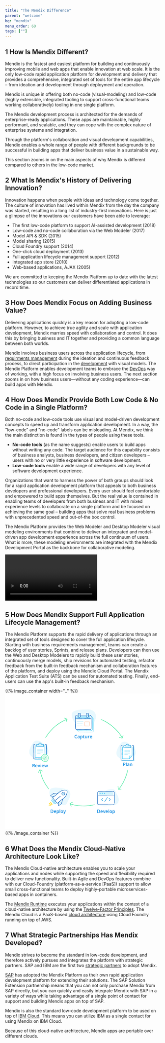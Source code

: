 ```yaml
---
title: "The Mendix Difference"
parent: "welcome"
bg: "mendix"
menu_order: 60
tags: [""]
---
```


## 1 How Is Mendix Different?

Mendix is the fastest and easiest platform for building and continuously improving mobile and web apps that enable innovation at web scale. It is the only low-code rapid application platform for development and delivery that provides a comprehensive, integrated set of tools for the entire app lifecycle – from ideation and development through deployment and operation.

Mendix is unique in offering both no-code (visual-modeling) and low-code (highly extensible, integrated tooling to support cross-functional teams working collaboratively) tooling in one single platform.

The Mendix development process is architected for the demands of enterprise-ready applications. These apps are maintainable, highly performant, and scalable, and they can cope with the complex nature of enterprise systems and integration.

Through the platform's collaboration and visual development capabilities, Mendix enables a whole range of people with different backgrounds to be successful in building apps that deliver business value in a sustainable way.

This section zooms in on the main aspects of why Mendix is different compared to others in the low-code market.

## 2 What Is Mendix's History of Delivering Innovation?

Innovation happens when people with ideas and technology come together. The culture of innovation has lived within Mendix from the day the company was started, resulting in a long list of industry-first innovations. Here is just a glimpse of the innovations our customers have been able to leverage: 

* The first low-code platform to support AI-assisted development (2018)
* Low-code and no-code collaboration via the Web Modeler (2017)
* Model API & SDK (2015)
* Model sharing (2015)
* Cloud Foundry support (2014)
* One-click cloud deployment (2013)
* Full application lifecycle management support (2012)
* Integrated app store (2010)
* Web-based applications, AJAX (2005)

We are committed to keeping the Mendix Platform up to date with the latest technologies so our customers can deliver differentiated applications in record time.

## 3 How Does Mendix Focus on Adding Business Value?

Delivering applications quickly is a key reason for adopting a low-code platform. However, to achieve true agility and scale with application development, Mendix marries speed with collaboration and control. It does this by bringing business and IT together and providing a common language between both worlds.

Mendix involves business users across the application lifecycle, from [requirments management](app-lifecycle/requirements-overview) during the ideation and continuous feedback process, to direct participation in the [development](app-lifecycle/developing-in-mendix) with visual models. The Mendix Platform enables development teams to embrace the [DevOps](app-lifecycle/devops-overview) way of working, with a high focus on involving business users. The next section zooms in on how business users—without any coding experience—can build apps with Mendix.

## 4 How Does Mendix Provide Both Low Code & No Code in a Single Platform?

Both no-code and low-code tools use visual and model-driven development concepts to speed up and transform application development. In a way, the "low-code" and "no-code" labels can be misleading. At Mendix, we think the main distinction is found in the types of people using these tools.

* **No-code tools** (as the name suggests) enable users to build apps without writing any code. The target audience for this capability consists of business analysts, business developers, and citizen developers – users with no or very little experience in software development. 
* **Low-code tools** enable a wide range of developers with any level of software development experience.

Organizations that want to harness the power of both groups should look for a rapid application development platform that appeals to both business developers and professional developers. Every user should feel comfortable and empowered to build apps themselves. But the real value is contained in enabling teams of developers from both business and IT with mixed experience levels to collaborate on a single platform and be focused on achieving the same goal – building apps that solve real business problems with unprecedented speed and out-of-the box control.

The Mendix Platform provides the Web Modeler and Desktop Modeler visual modeling environments that combine to deliver an integrated and model-driven app development experience across the full continuum of users. What is more, these modeling environments are integrated with the Mendix Development Portal as the backbone for collaborative modeling.

<video controls src="attachments/Bring-Business-Knowledge-Into-the-App-Development-Process.mp4">VIDEO</video>

## 5 How Does Mendix Support Full Application Lifecycle Management?

The Mendix Platform supports the rapid delivery of applications through an integrated set of tools designed to cover the full application lifecycle. Starting with business requirements management, teams can create a backlog of user stories, Sprints, and release plans. Developers can then use the Web and Desktop Modelers to rapidly build these user stories, continuously merge models, ship revisions for automated testing, refactor feedback from the built-in feedback mechanism and collaboration features of the platform, and deploy using the Mendix Cloud Portal. The Mendix Application Test Suite (ATS) can be used for automated testing. Finally, end-users can use the app's built-in feedback mechanism.

{{% image_container width="_" %}}
![](attachments/cycle-1.png)
{{% /image_container %}}

## 6  What Does the Mendix Cloud-Native Architecture Look Like?

The Mendix Cloud-native architecture enables you to scale your applications and nodes while supporting the speed and flexibility required to deliver new functionality. Built-in Agile and DevOps features combine with our Cloud-Foundry (platform-as-a-service [PaaS]) support to allow small cross-functional teams to deploy highly-portable microservices-based apps in containers.

The [Mendix Runtime](enterprise-capabilities/architecture-runtime) executes your applications within the context of a cloud-native architecture by using the [Twelve-Factor Principles](enterprise-capabilities/architecture-12-factor). The Mendix Cloud is a PaaS-based [cloud architecture](app-capabilities/mendix-cloud-overview#2-what-does-the-mendix-cloud-architecture-look-like) using Cloud Foundry running on top of AWS.

## 7 What Strategic Partnerships Has Mendix Developed?

Mendix strives to become the standard in low-code development, and therefore actively pursues and integrates the platform with strategic partners. SAP and IBM are the first two [strategic partners](strategic-partners) to adopt Mendix.

[SAP](strategic-partners/sap) has adopted the Mendix Platform as their own rapid application development platform for extending their solutions. The SAP Solution Extension partnership means that you can not only purchase Mendix from SAP directly, but you can quickly and easily integrate Mendix with SAP in a variety of ways while taking advantage of a single point of contact for support and building Mendix apps on top of SAP.

Mendix is also the standard low-code development platform to be used on top of [IBM Cloud](strategic-partners/ibm). This means you can utilize IBM as a single contact for using Mendix on IBM Cloud.

Because of this cloud-native architecture, Mendix apps are portable over different clouds.
